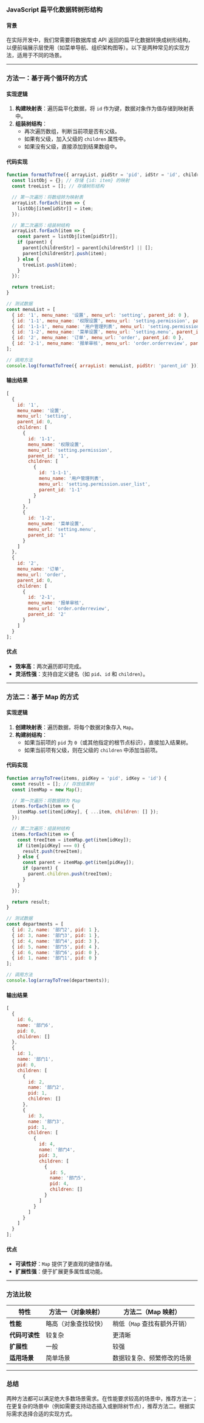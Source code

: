 ### JavaScript 扁平化数据转树形结构

#### 背景
在实际开发中，我们常需要将数据库或 API 返回的扁平化数据转换成树形结构，以便前端展示层使用（如菜单导航、组织架构图等）。以下是两种常见的实现方法，适用于不同的场景。

---

### 方法一：基于两个循环的方式

#### 实现逻辑
1. **构建映射表**：遍历扁平化数据，将 `id` 作为键，数据对象作为值存储到映射表中。
2. **组装树结构**：
   - 再次遍历数组，判断当前项是否有父级。
   - 如果有父级，加入父级的 `children` 属性中。
   - 如果没有父级，直接添加到结果数组中。

#### 代码实现

```javascript
function formatToTree({ arrayList, pidStr = 'pid', idStr = 'id', childrenStr = 'children' }) {
  const listObj = {}; // 存储 {id: item} 的映射
  const treeList = []; // 存储树形结构

  // 第一次遍历：将数组转为映射表
  arrayList.forEach(item => {
    listObj[item[idStr]] = item;
  });

  // 第二次遍历：组装树结构
  arrayList.forEach(item => {
    const parent = listObj[item[pidStr]];
    if (parent) {
      parent[childrenStr] = parent[childrenStr] || [];
      parent[childrenStr].push(item);
    } else {
      treeList.push(item);
    }
  });

  return treeList;
}

// 测试数据
const menuList = [
  { id: '1', menu_name: '设置', menu_url: 'setting', parent_id: 0 },
  { id: '1-1', menu_name: '权限设置', menu_url: 'setting.permission', parent_id: '1' },
  { id: '1-1-1', menu_name: '用户管理列表', menu_url: 'setting.permission.user_list', parent_id: '1-1' },
  { id: '1-2', menu_name: '菜单设置', menu_url: 'setting.menu', parent_id: '1' },
  { id: '2', menu_name: '订单', menu_url: 'order', parent_id: 0 },
  { id: '2-1', menu_name: '报单审核', menu_url: 'order.orderreview', parent_id: '2' }
];

// 调用方法
console.log(formatToTree({ arrayList: menuList, pidStr: 'parent_id' }));
```

#### 输出结果
```javascript
[
  {
    id: '1',
    menu_name: '设置',
    menu_url: 'setting',
    parent_id: 0,
    children: [
      {
        id: '1-1',
        menu_name: '权限设置',
        menu_url: 'setting.permission',
        parent_id: '1',
        children: [
          {
            id: '1-1-1',
            menu_name: '用户管理列表',
            menu_url: 'setting.permission.user_list',
            parent_id: '1-1'
          }
        ]
      },
      {
        id: '1-2',
        menu_name: '菜单设置',
        menu_url: 'setting.menu',
        parent_id: '1'
      }
    ]
  },
  {
    id: '2',
    menu_name: '订单',
    menu_url: 'order',
    parent_id: 0,
    children: [
      {
        id: '2-1',
        menu_name: '报单审核',
        menu_url: 'order.orderreview',
        parent_id: '2'
      }
    ]
  }
];
```

#### 优点
- **效率高**：两次遍历即可完成。
- **灵活性强**：支持自定义键名（如 `pid`、`id` 和 `children`）。

---

### 方法二：基于 Map 的方式

#### 实现逻辑
1. **创建映射表**：遍历数据，将每个数据对象存入 `Map`。
2. **构建树结构**：
   - 如果当前项的 `pid` 为 `0`（或其他指定的根节点标识），直接加入结果树。
   - 如果当前项有父级，则在父级的 `children` 中添加当前项。

#### 代码实现

```javascript
function arrayToTree(items, pidKey = 'pid', idKey = 'id') {
  const result = []; // 存放结果树
  const itemMap = new Map();

  // 第一次遍历：将数据转为 Map
  items.forEach(item => {
    itemMap.set(item[idKey], { ...item, children: [] });
  });

  // 第二次遍历：组装树结构
  items.forEach(item => {
    const treeItem = itemMap.get(item[idKey]);
    if (item[pidKey] === 0) {
      result.push(treeItem);
    } else {
      const parent = itemMap.get(item[pidKey]);
      if (parent) {
        parent.children.push(treeItem);
      }
    }
  });

  return result;
}

// 测试数据
const departments = [
  { id: 2, name: '部门2', pid: 1 },
  { id: 3, name: '部门3', pid: 1 },
  { id: 4, name: '部门4', pid: 3 },
  { id: 5, name: '部门5', pid: 4 },
  { id: 6, name: '部门6', pid: 0 },
  { id: 1, name: '部门1', pid: 0 }
];

// 调用方法
console.log(arrayToTree(departments));
```

#### 输出结果
```javascript
[
  {
    id: 6,
    name: '部门6',
    pid: 0,
    children: []
  },
  {
    id: 1,
    name: '部门1',
    pid: 0,
    children: [
      {
        id: 2,
        name: '部门2',
        pid: 1,
        children: []
      },
      {
        id: 3,
        name: '部门3',
        pid: 1,
        children: [
          {
            id: 4,
            name: '部门4',
            pid: 3,
            children: [
              {
                id: 5,
                name: '部门5',
                pid: 4,
                children: []
              }
            ]
          }
        ]
      }
    ]
  }
];
```

#### 优点
- **可读性好**：`Map` 提供了更直观的键值存储。
- **扩展性强**：便于扩展更多属性或功能。

---

### 方法比较

| 特性                | 方法一（对象映射）            | 方法二（Map 映射）           |
|---------------------|------------------------------|-----------------------------|
| **性能**            | 略高（对象查找较快）          | 稍低（`Map` 查找有额外开销） |
| **代码可读性**      | 较复杂                        | 更清晰                      |
| **扩展性**          | 一般                         | 较强                        |
| **适用场景**        | 简单场景                      | 数据较复杂、频繁修改的场景   |

---

### 总结
两种方法都可以满足绝大多数场景需求。在性能要求较高的场景中，推荐方法一；在更复杂的场景中（例如需要支持动态插入或删除树节点），推荐方法二。根据实际需求选择合适的实现方式。